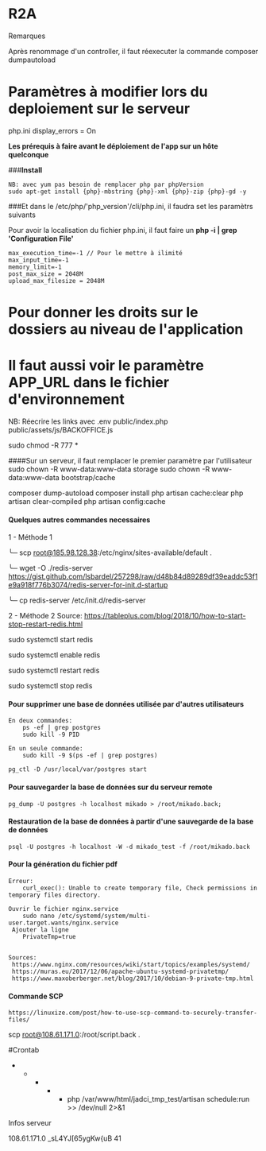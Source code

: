 # R2A

Remarques 
    
Après renommage d'un controller, il faut réexecuter la commande
    composer dumpautoload

# Paramètres à modifier lors du deploiement sur le serveur

php.ini
display_errors = On

__Les prérequis à faire avant le déploiement de l'app sur un hôte quelconque__


###__Install__

    NB: avec yum pas besoin de remplacer php par phpVersion
    sudo apt-get install {php}-mbstring {php}-xml {php}-zip {php}-gd -y

###Et dans le /etc/php/'php_version'/cli/php.ini, il faudra set les paramètrs suivants

Pour avoir la localisation du fichier php.ini, il faut faire un
__php -i | grep 'Configuration File'__

    max_execution_time=-1 // Pour le mettre à ilimité
    max_input_time=-1
    memory_limit=-1
    post_max_size = 2048M
    upload_max_filesize = 2048M

# Pour donner les droits sur le dossiers au niveau de l'application
# Il faut aussi voir le paramètre APP_URL dans le fichier d'environnement

NB: Réecrire les links avec 
.env
public/index.php
public/assets/js/BACKOFFICE.js

sudo chmod -R 777 *

####Sur un serveur, il faut remplacer le premier paramètre par l'utilisateur
sudo chown -R www-data:www-data storage
sudo chown -R www-data:www-data bootstrap/cache

composer dump-autoload
composer install
php artisan cache:clear
php artisan clear-compiled
php artisan config:cache


#### Quelques autres commandes necessaires

1 - Méthode 1

╰─ scp root@185.98.128.38:/etc/nginx/sites-available/default .

╰─ wget -O ./redis-server https://gist.github.com/lsbardel/257298/raw/d48b84d89289df39eaddc53f1e9a918f776b3074/redis-server-for-init.d-startup

╰─ cp redis-server /etc/init.d/redis-server 

2 - Méthode 2
Source: https://tableplus.com/blog/2018/10/how-to-start-stop-restart-redis.html

sudo systemctl start redis

sudo systemctl enable redis

sudo systemctl restart redis

sudo systemctl stop redis


#### Pour supprimer une base de données utilisée par d'autres utilisateurs

    En deux commandes: 
        ps -ef | grep postgres
        sudo kill -9 PID
        
    En un seule commande:
        sudo kill -9 $(ps -ef | grep postgres)
        
    pg_ctl -D /usr/local/var/postgres start


#### **Pour sauvegarder la base de données sur du serveur remote**

    pg_dump -U postgres -h localhost mikado > /root/mikado.back;


#### **Restauration de la base de données à partir d'une sauvegarde de la base de données**

    psql -U postgres -h localhost -W -d mikado_test -f /root/mikado.back


#### **Pour la génération du fichier pdf** 
    Erreur:
        curl_exec(): Unable to create temporary file, Check permissions in temporary files directory.
    
    Ouvrir le fichier nginx.service 
        sudo nano /etc/systemd/system/multi-user.target.wants/nginx.service 
     Ajouter la ligne
        PrivateTmp=true
        
        
    Sources:
     https://www.nginx.com/resources/wiki/start/topics/examples/systemd/
     https://muras.eu/2017/12/06/apache-ubuntu-systemd-privatetmp/
     https://www.maxoberberger.net/blog/2017/10/debian-9-private-tmp.html


#### **Commande SCP**

    https://linuxize.com/post/how-to-use-scp-command-to-securely-transfer-files/

scp root@108.61.171.0:/root/script.back .

#Crontab
* * * * * php /var/www/html/jadci_tmp_test/artisan schedule:run >> /dev/null 2>&1

Infos serveur 

108.61.171.0
_sL4YJ[65ygKw{uB
41
